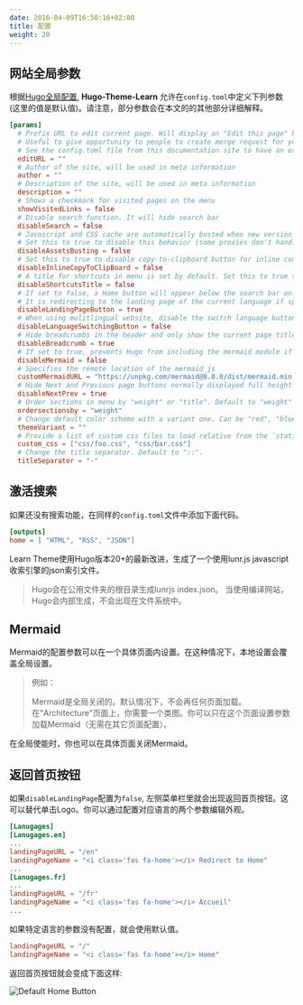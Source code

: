 ```yaml
---
date: 2016-04-09T16:50:16+02:00
title: 配置
weight: 20
---
```


## 网站全局参数

根据[Hugo全局配置](https://gohugo.io/overview/configuration/), **Hugo-Theme-Learn** 允许在`config.toml`中定义下列参数(这里的值是默认值)。请注意，部分参数会在本文的的其他部分详细解释。

```toml
[params]
  # Prefix URL to edit current page. Will display an "Edit this page" button on top right hand corner of every page.
  # Useful to give opportunity to people to create merge request for your doc.
  # See the config.toml file from this documentation site to have an example.
  editURL = ""
  # Author of the site, will be used in meta information
  author = ""
  # Description of the site, will be used in meta information
  description = ""
  # Shows a checkmark for visited pages on the menu
  showVisitedLinks = false
  # Disable search function. It will hide search bar
  disableSearch = false
  # Javascript and CSS cache are automatically busted when new version of site is generated.
  # Set this to true to disable this behavior (some proxies don't handle well this optimization)
  disableAssetsBusting = false
  # Set this to true to disable copy-to-clipboard button for inline code.
  disableInlineCopyToClipBoard = false
  # A title for shortcuts in menu is set by default. Set this to true to disable it.
  disableShortcutsTitle = false
  # If set to false, a Home button will appear below the search bar on the menu.
  # It is redirecting to the landing page of the current language if specified. (Default is "/")
  disableLandingPageButton = true
  # When using mulitlingual website, disable the switch language button.
  disableLanguageSwitchingButton = false
  # Hide breadcrumbs in the header and only show the current page title
  disableBreadcrumb = true
  # If set to true, prevents Hugo from including the mermaid module if not needed (will reduce load times and traffic)
  disableMermaid = false
  # Specifies the remote location of the mermaid js
  customMermaidURL = "https://unpkg.com/mermaid@8.8.0/dist/mermaid.min.js"
  # Hide Next and Previous page buttons normally displayed full height beside content
  disableNextPrev = true
  # Order sections in menu by "weight" or "title". Default to "weight"
  ordersectionsby = "weight"
  # Change default color scheme with a variant one. Can be "red", "blue", "green".
  themeVariant = ""
  # Provide a list of custom css files to load relative from the `static/` folder in the site root.
  custom_css = ["css/foo.css", "css/bar.css"]
  # Change the title separator. Default to "::".
  titleSeparator = "-"
```

## 激活搜索

如果还没有搜索功能，在同样的`config.toml`文件中添加下面代码。

```toml
[outputs]
home = [ "HTML", "RSS", "JSON"]
```

Learn Theme使用Hugo版本20+的最新改进，生成了一个使用lunr.js javascript收索引擎的json索引文件。

> Hugo会在公用文件夹的根目录生成lunrjs index.json。
> 当使用编译网站，Hugo会内部生成，不会出现在文件系统中。

## Mermaid 

Mermaid的配置参数可以在一个具体页面内设置。在这种情况下，本地设置会覆盖全局设置。

> 例如：
> 
> Mermaid是全局关闭的。默认情况下，不会再任何页面加载。
> 在"Architecture"页面上，你需要一个类图。你可以只在这个页面设置参数加载Mermaid（无需在其它页面配置）。

在全局使能时，你也可以在具体页面关闭Mermaid。

## 返回首页按钮

如果`disableLandingPage`配置为`false`, 左侧菜单栏里就会出现返回首页按钮。这可以替代单击Logo。你可以通过配置对应语言的两个参数编辑外观。

```toml
[Lanugages]
[Lanugages.en]
...
landingPageURL = "/en"
landingPageName = "<i class='fas fa-home'></i> Redirect to Home"
...
[Lanugages.fr]
...
landingPageURL = "/fr"
landingPageName = "<i class='fas fa-home'></i> Accueil"
...
```

如果特定语言的参数没有配置，就会使用默认值。

```toml
landingPageURL = "/"
landingPageName = "<i class='fas fa-home'></i> Home"
```

返回首页按钮就会变成下面这样:

![Default Home Button](/en/basics/configuration/images/home_button_defaults.jpg?width=100%)
